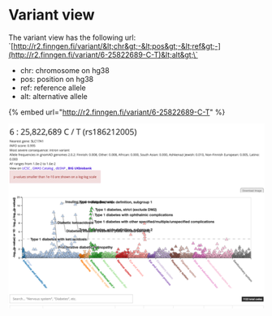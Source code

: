 # Variant view

The variant view has the following url: \`[http://r2.finngen.fi/variant/&lt;chr&gt;-&lt;pos&gt;-&lt;ref&gt;-](http://r2.finngen.fi/variant/6-25822689-C-T)&lt;alt&gt;\`

* chr: chromosome on hg38
* pos: position on hg38
* ref: reference allele
* alt: alternative allele

{% embed url="http://r2.finngen.fi/variant/6-25822689-C-T" %}

![](../.gitbook/assets/screenshot-2019-12-06-at-14.33.29.png)


